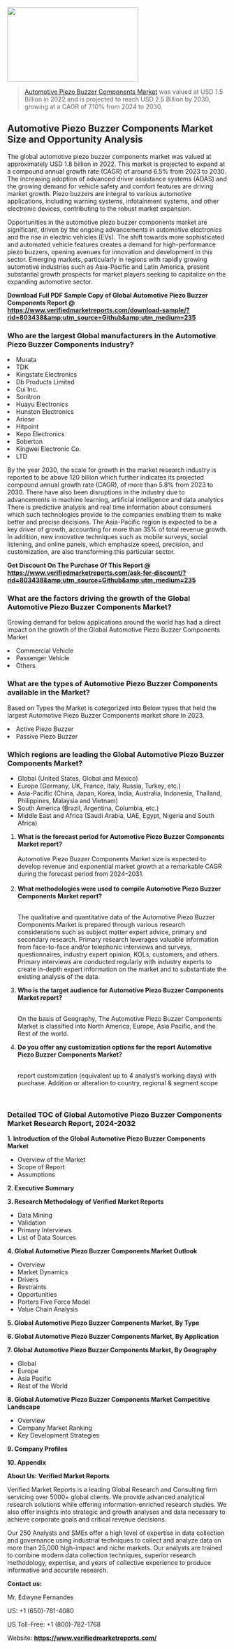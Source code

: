 <img src="https://ffe5etoiles.com/wp-content/uploads/2024/12/MST1-300x171.png" alt="" width="300" height="171" class="alignnone size-medium wp-image-20088" /><blockquote><p><p><a href="https://www.verifiedmarketreports.com/download-sample/?rid=803438&utm_source=Github&utm_medium=235" target="_blank">Automotive Piezo Buzzer Components Market</a> was valued at USD 1.5 Billion in 2022 and is projected to reach USD 2.5 Billion by 2030, growing at a CAGR of 7.10% from 2024 to 2030.</p></blockquote><p><h2>Automotive Piezo Buzzer Components Market Size and Opportunity Analysis</h2><p>The global automotive piezo buzzer components market was valued at approximately USD 1.8 billion in 2022. This market is projected to expand at a compound annual growth rate (CAGR) of around 6.5% from 2023 to 2030. The increasing adoption of advanced driver assistance systems (ADAS) and the growing demand for vehicle safety and comfort features are driving market growth. Piezo buzzers are integral to various automotive applications, including warning systems, infotainment systems, and other electronic devices, contributing to the robust market expansion.</p><p>Opportunities in the automotive piezo buzzer components market are significant, driven by the ongoing advancements in automotive electronics and the rise in electric vehicles (EVs). The shift towards more sophisticated and automated vehicle features creates a demand for high-performance piezo buzzers, opening avenues for innovation and development in this sector. Emerging markets, particularly in regions with rapidly growing automotive industries such as Asia-Pacific and Latin America, present substantial growth prospects for market players seeking to capitalize on the expanding automotive sector.</p></p><p class=""><strong>Download Full PDF Sample Copy of Global Automotive Piezo Buzzer Components Report @ <a href="https://www.verifiedmarketreports.com/download-sample/?rid=803438&amp;utm_source=Github&amp;utm_medium=235" target="_blank">https://www.verifiedmarketreports.com/download-sample/?rid=803438&amp;utm_source=Github&amp;utm_medium=235</a></strong></p><h3 id="" class="">Who are the largest Global manufacturers in the Automotive Piezo Buzzer Components industry?</h3><p><li>Murata</li><li> TDK</li><li> Kingstate Electronics</li><li> Db Products Limited</li><li> Cui Inc.</li><li> Sonitron</li><li> Huayu Electronics</li><li> Hunston Electronics</li><li> Ariose</li><li> Hitpoint</li><li> Kepo Electronics</li><li> Soberton</li><li> Kingwei Electronic Co.</li><li> LTD</li></p><div class=""><div class="" dir="" data-message-author-role="" data-message-id="" data-message-model-slug=""><div class=""><div class=""><div class=""><div class="" dir="" data-message-author-role="" data-message-id="" data-message-model-slug=""><div class=""><div class=""><p>By the year 2030, the scale for growth in the market research industry is reported to be above 120 billion which further indicates its projected compound annual growth rate (CAGR), of more than 5.8% from 2023 to 2030. There have also been disruptions in the industry due to advancements in machine learning, artificial intelligence and data analytics There is predictive analysis and real time information about consumers which such technologies provide to the companies enabling them to make better and precise decisions. The Asia-Pacific region is expected to be a key driver of growth, accounting for more than 35% of total revenue growth. In addition, new innovative techniques such as mobile surveys, social listening, and online panels, which emphasize speed, precision, and customization, are also transforming this particular sector.</p><p><strong>Get Discount On The Purchase Of This Report @&nbsp; <a href="https://www.verifiedmarketreports.com/ask-for-discount/?rid=803438&amp;utm_source=Github&amp;utm_medium=235" target="_blank">https://www.verifiedmarketreports.com/ask-for-discount/?rid=803438&amp;utm_source=Github&amp;utm_medium=235</a></strong></p></div></div></div></div></div></div></div></div><h3 id="" class="">What are the factors driving the growth of the Global Automotive Piezo Buzzer Components Market?</h3><p id="" class="">Growing demand for below applications around the world has had a direct impact on the growth of the Global Automotive Piezo Buzzer Components Market</p><p id="" class=""><li>Commercial Vehicle</li><li> Passenger Vehicle</li><li> Others</li></p><h3 id="" class="">What are the types of Automotive Piezo Buzzer Components available in the Market?</h3><p id="" class="">Based on Types the Market is categorized into Below types that held the largest Automotive Piezo Buzzer Components market share In 2023.</p><p id="" class=""><li>Active Piezo Buzzer</li><li> Passive Piezo Buzzer</li></p><h3 id="" class="">Which regions are leading the Global Automotive Piezo Buzzer Components Market?</h3><ul><li>Global (United States, Global and Mexico)</li><li>Europe (Germany, UK, France, Italy, Russia, Turkey, etc.)</li><li>Asia-Pacific (China, Japan, Korea, India, Australia, Indonesia, Thailand, Philippines, Malaysia and Vietnam)</li><li>South America (Brazil, Argentina, Columbia, etc.)</li><li>Middle East and Africa (Saudi Arabia, UAE, Egypt, Nigeria and South Africa)</li></ul><p><ol><li><strong>What is the forecast period for Automotive Piezo Buzzer Components Market report?<br /></strong><br /><span data-sheets-root="1" data-sheets-value="{&quot;1&quot;:2,&quot;2&quot;:&quot;XXXX size is expected to develop revenue and exponential market growth at a remarkable CAGR during the forecast period from 2024&ndash;2030.&quot;}" data-sheets-userformat="{&quot;2&quot;:12674,&quot;4&quot;:{&quot;1&quot;:2,&quot;2&quot;:16776960},&quot;10&quot;:2,&quot;11&quot;:0,&quot;15&quot;:&quot;Arial&quot;,&quot;16&quot;:12}">Automotive Piezo Buzzer Components Market size is expected to develop revenue and exponential market growth at a remarkable CAGR during the forecast period from 2024&ndash;2031.</span><br /><br /></li><li><strong>What methodologies were used to compile Automotive Piezo Buzzer Components Market report?<br /><br /></strong><p>The qualitative and quantitative data of the&nbsp;Automotive Piezo Buzzer Components Market is prepared through various research considerations such as subject matter expert advice, primary and secondary research. Primary research leverages valuable information from face-to-face and/or telephonic interviews and surveys, questionnaires, industry expert opinion, KOLs, customers, and others. Primary interviews are conducted regularly with industry experts to create in-depth expert information on the market and to substantiate the existing analysis of the data.&nbsp;</p></li><li><strong>Who is the target audience for Automotive Piezo Buzzer Components Market report?<br /><br /></strong><p>On the basis of Geography, The&nbsp;Automotive Piezo Buzzer Components Market is classified into North America, Europe, Asia Pacific, and the Rest of the world.</p></li><li><strong>Do you offer any customization options for the report Automotive Piezo Buzzer Components Market?<br /><br /></strong><p>report customization (equivalent up to 4 analyst&rsquo;s working days) with purchase. Addition or alteration to country, regional &amp; segment scope</p><p>&nbsp;</p></li></ol></p><h3 id="" class="">Detailed TOC of Global Automotive Piezo Buzzer Components Market Research Report, 2024-2032</h3><p id="" class=""><strong>1. Introduction of the Global Automotive Piezo Buzzer Components Market</strong></p><ul><li>Overview of the Market</li><li>Scope of Report</li><li>Assumptions</li></ul><p id="" class=""><strong>2. Executive Summary</strong></p><p id="" class=""><strong>3. Research Methodology of&nbsp;Verified Market Reports</strong></p><ul><li>Data Mining</li><li>Validation</li><li>Primary Interviews</li><li>List of Data Sources</li></ul><p id="" class=""><strong>4. Global Automotive Piezo Buzzer Components Market Outlook</strong></p><ul><li>Overview</li><li>Market Dynamics</li><li>Drivers</li><li>Restraints</li><li>Opportunities</li><li>Porters Five Force Model</li><li>Value Chain Analysis</li></ul><p id="" class=""><strong>5. Global Automotive Piezo Buzzer Components Market, By&nbsp;Type</strong></p><p id="" class=""><strong>6. Global Automotive Piezo Buzzer Components Market, By Application</strong></p><p id="" class=""><strong>7. Global Automotive Piezo Buzzer Components Market, By Geography</strong></p><ul><li>Global</li><li>Europe</li><li>Asia Pacific</li><li>Rest of the World</li></ul><p id="" class=""><strong>8. Global Automotive Piezo Buzzer Components Market Competitive Landscape</strong></p><ul><li>Overview</li><li>Company Market Ranking</li><li>Key Development Strategies</li></ul><p id="" class=""><strong>9. Company Profiles</strong></p><p id="" class=""><strong>10. Appendix</strong></p><p id="" class=""><strong>About Us: Verified Market Reports</strong></p><p id="" class="">Verified Market Reports is a leading Global Research and Consulting firm servicing over 5000+ global clients. We provide advanced analytical research solutions while offering information-enriched research studies. We also offer insights into strategic and growth analyses and data necessary to achieve corporate goals and critical revenue decisions.</p><p id="" class="">Our 250 Analysts and SMEs offer a high level of expertise in data collection and governance using industrial techniques to collect and analyze data on more than 25,000 high-impact and niche markets. Our analysts are trained to combine modern data collection techniques, superior research methodology, expertise, and years of collective experience to produce informative and accurate research.</p><p id="" class=""><strong>Contact us:</strong></p><p id="" class="">Mr. Edwyne Fernandes</p><p id="" class="">US: +1 (650)-781-4080</p><p id="" class="">US Toll-Free: +1 (800)-782-1768</p><p id="" class="">Website: <a target="" data-test-app-aware-link=""><strong>https://www.verifiedmarketreports.com/</strong></a></p>
